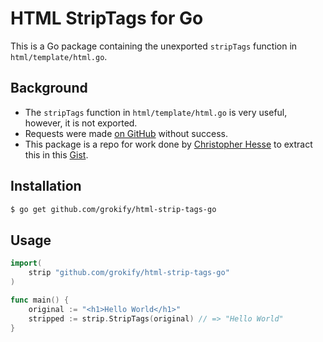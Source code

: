 HTML StripTags for Go
=====================

This is a Go package containing the unexported `stripTags` function in `html/template/html.go`.

## Background

* The `stripTags` function in `html/template/html.go` is very useful, however, it is not exported.
* Requests were made [on GitHub](https://github.com/golang/go/issues/5884) without success.
* This package is a repo for work done by [Christopher Hesse](https://github.com/christopherhesse) to extract this in this [Gist](https://gist.github.com/christopherhesse/d422447a086d373a967f).

## Installation

```bash
$ go get github.com/grokify/html-strip-tags-go
```

## Usage

```go
import(
    strip "github.com/grokify/html-strip-tags-go"
)

func main() {
	original := "<h1>Hello World</h1>"
	stripped := strip.StripTags(original) // => "Hello World"
}
```
